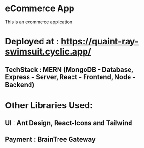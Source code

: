 # eCommerce App
This is an ecommerce application 

# Deployed at : https://quaint-ray-swimsuit.cyclic.app/

## TechStack  : MERN (MongoDB - Database, Express - Server, React - Frontend, Node - Backend)

# Other Libraries Used: 
## UI  : Ant Design, React-Icons and Tailwind 
## Payment : BrainTree Gateway
